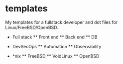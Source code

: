 # templates
My templates for a fullstack developer and dot files for Linux/FreeBSD/OpenBSD.

* Full stack
** Front end
** Back end
** DB

* DevSecOps
** Automation
** Observability

* *nix
** FreeBSD
** VoidLinux
** OpenBSD

